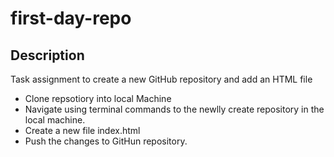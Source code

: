 # first-day-repo

## Description
Task assignment to create a new GitHub repository and add an HTML file

  - Clone repsotiory into local Machine
  - Navigate using terminal commands to the newlly create repository in the local machine.
  - Create a new file index.html
  - Push the changes to GitHun repository.
